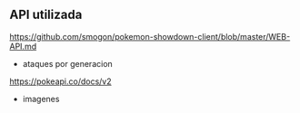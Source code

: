 ## API utilizada

https://github.com/smogon/pokemon-showdown-client/blob/master/WEB-API.md
- ataques por generacion


https://pokeapi.co/docs/v2
- imagenes


